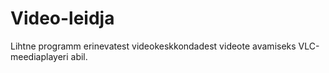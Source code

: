 Video-leidja
============

Lihtne programm erinevatest videokeskkondadest videote avamiseks VLC-meediaplayeri abil.
